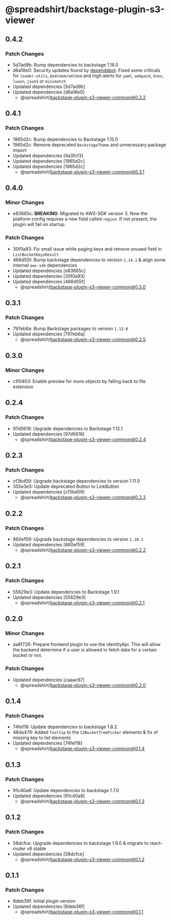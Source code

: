 # @spreadshirt/backstage-plugin-s3-viewer

## 0.4.2

### Patch Changes

- 5d7ad9b: Bump dependencies to backstage 1.16.0
- d6a18e0: Security updates found by [dependabot](https://github.com/spreadshirt/backstage-plugin-s3/security/dependabot).
  Fixed some criticals for `loader-utils`, `@xmldom/xmldom` and high alerts for
  `yaml`, `webpack`, `knex`, `luxon`, `json5` or `minimatch`
- Updated dependencies [5d7ad9b]
- Updated dependencies [d6a18e0]
  - @spreadshirt/backstage-plugin-s3-viewer-common@0.3.2

## 0.4.1

### Patch Changes

- 1965d2c: Bump dependencies to Backstage 1.15.0
- 1965d2c: Remove deprecated `BackstageTheme` and unnecessary package import
- Updated dependencies [9a3fcf3]
- Updated dependencies [1965d2c]
- Updated dependencies [1965d2c]
  - @spreadshirt/backstage-plugin-s3-viewer-common@0.3.1

## 0.4.0

### Minor Changes

- e83665c: **BREAKING**: Migrated to AWS-SDK version 3. Now the platform config requires a new field called `region`. If not present, the plugin will fail on startup.

### Patch Changes

- 30f0a93: Fix small issue while paging keys and remove unused field in `ListBucketKeysResult`
- 466d55f: Bump backstage dependencies to version `1.14.1` & align some internal `aws-sdk` dependencies
- Updated dependencies [e83665c]
- Updated dependencies [30f0a93]
- Updated dependencies [466d55f]
  - @spreadshirt/backstage-plugin-s3-viewer-common@0.3.0

## 0.3.1

### Patch Changes

- 797eb6a: Bump Backstage packages to version `1.13.0`
- Updated dependencies [797eb6a]
  - @spreadshirt/backstage-plugin-s3-viewer-common@0.2.5

## 0.3.0

### Minor Changes

- c1f0403: Enable preview for more objects by falling back to file extension

## 0.2.4

### Patch Changes

- 97d5616: Upgrade dependencies to Backstage 1.12.1
- Updated dependencies [97d5616]
  - @spreadshirt/backstage-plugin-s3-viewer-common@0.2.4

## 0.2.3

### Patch Changes

- cf3bd09: Upgrade backstage dependencies to version 1.11.0
- 355e3e5: Update deprecated Button to LinkButton
- Updated dependencies [cf3bd09]
  - @spreadshirt/backstage-plugin-s3-viewer-common@0.2.3

## 0.2.2

### Patch Changes

- 860ef59: Upgrade backstage dependencies to version `1.10.1`
- Updated dependencies [860ef59]
  - @spreadshirt/backstage-plugin-s3-viewer-common@0.2.2

## 0.2.1

### Patch Changes

- 55629e3: Update dependencies to Backstage 1.9.1
- Updated dependencies [55629e3]
  - @spreadshirt/backstage-plugin-s3-viewer-common@0.2.1

## 0.2.0

### Minor Changes

- aa8f726: Prepare frontend plugin to use the identityApi. This will allow the backend determine if
  a user is allowed to fetch data for a certain bucket or not.

### Patch Changes

- Updated dependencies [caaac67]
  - @spreadshirt/backstage-plugin-s3-viewer-common@0.2.0

## 0.1.4

### Patch Changes

- 74fef18: Update dependencies to backstage 1.8.2
- 48da476: Added `Tooltip` to the `S3BucketTreePicker` elements & fix of missing key to list elements
- Updated dependencies [74fef18]
  - @spreadshirt/backstage-plugin-s3-viewer-common@0.1.4

## 0.1.3

### Patch Changes

- 91c40a8: Update dependencies to backstage 1.7.0
- Updated dependencies [91c40a8]
  - @spreadshirt/backstage-plugin-s3-viewer-common@0.1.3

## 0.1.2

### Patch Changes

- 58dcfce: Upgrade dependencies to backstage 1.6.0 & migrate to react-router v6 stable
- Updated dependencies [58dcfce]
  - @spreadshirt/backstage-plugin-s3-viewer-common@0.1.2

## 0.1.1

### Patch Changes

- 8deb36f: Initial plugin version
- Updated dependencies [8deb36f]
  - @spreadshirt/backstage-plugin-s3-viewer-common@0.1.1
